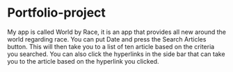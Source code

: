 # Portfolio-project

My app is called World by Race, it is an app that provides all new around the world regarding race. You can put Date and press the Search Articles button. This will then take you to a list of ten article based on the criteria you searched. You can also click the hyperlinks in the side bar that can take you to the article based on the hyperlink you clicked.